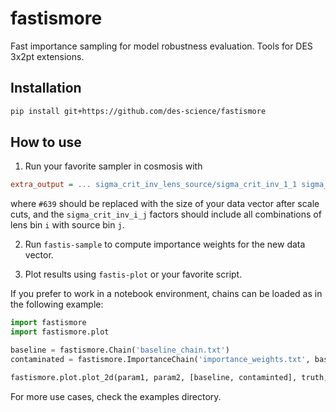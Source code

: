 # fastismore

Fast importance sampling for model robustness evaluation. Tools for DES 3x2pt extensions.

## Installation

```sh
pip install git+https://github.com/des-science/fastismore
```

## How to use

1. Run your favorite sampler in cosmosis with

```ini
extra_output = ... sigma_crit_inv_lens_source/sigma_crit_inv_1_1 sigma_crit_inv_lens_source/sigma_crit_inv_1_2 ... data_vector/2pt_theory#639
```
where `#639` should be replaced with the size of your data vector after scale cuts, and the `sigma_crit_inv_i_j` factors should include all combinations of lens bin `i` with source bin `j`.

2. Run `fastis-sample` to compute importance weights for the new data vector.

3. Plot results using `fastis-plot` or your favorite script.

If you prefer to work in a notebook environment, chains can be loaded as in the following example:

```python
import fastismore
import fastismore.plot

baseline = fastismore.Chain('baseline_chain.txt')
contaminated = fastismore.ImportanceChain('importance_weights.txt', baseline)

fastismore.plot.plot_2d(param1, param2, [baseline, contaminted], truth, labels, sigma=0.3))
```

For more use cases, check the examples directory.
